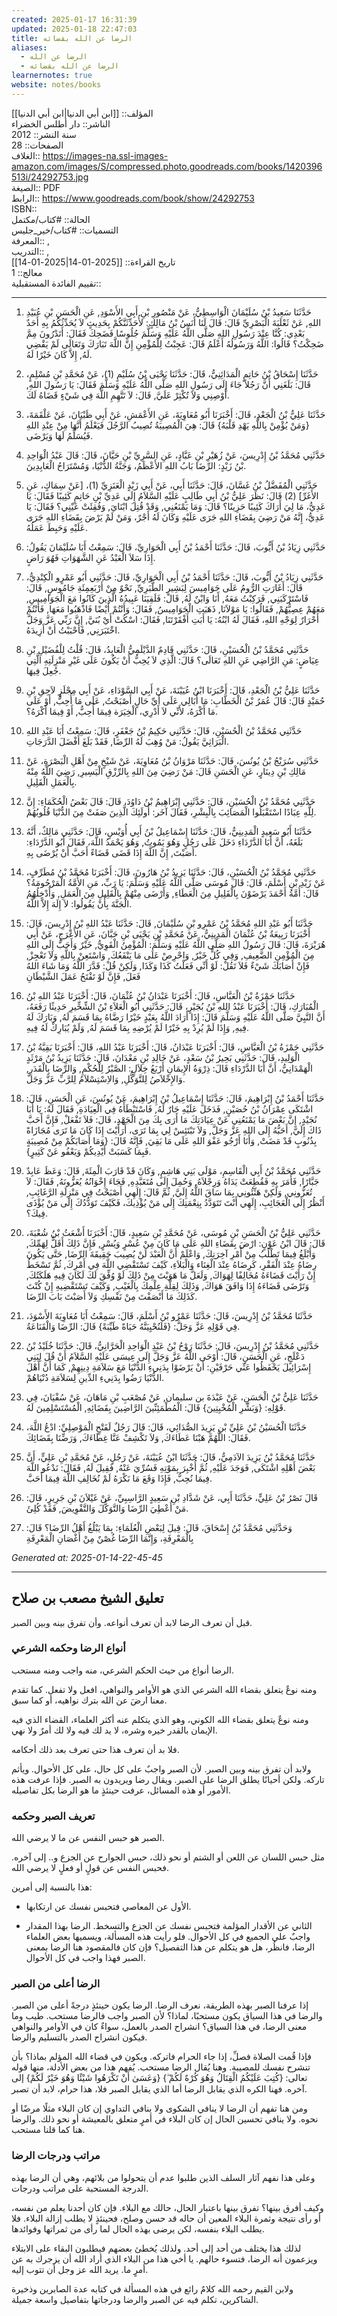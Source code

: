 ```yaml
---
created: 2025-01-17 16:31:39
updated: 2025-01-18 22:47:03
title: الرضا عن الله بقضائه
aliases:
  - الرضا عن الله
  - الرضا عن الله بقضائه
learnernotes: true
website: notes/books
---
```

المؤلف:: [[ابن أبي الدنيا|ابن أبي الدنيا]]  
الناشر:: دار أطلس الخضراء  
سنة النشر:: 2012  
الصفحات:: 28  
الغلاف:: <https://images-na.ssl-images-amazon.com/images/S/compressed.photo.goodreads.com/books/1420396513i/24292753.jpg>  
الصيغة:: PDF  
الرابط:: <https://www.goodreads.com/book/show/24292753>  
ISBN::  
الحالة:: #كتاب/مكتمل  
التسميات:: #كتاب/خير_جليس  
المعرفة:: ,  
التدريب:: ,  
تاريخ القراءة:: [[2025-01-14|2025-01-14]]  
معالج:: 1  
تقييم الفائدة المستقبلية::

---

1. حَدَّثَنَا سَعِيدُ بْنُ سُلَيْمَانَ الْوَاسِطِيُّ، عَنْ مَنْصُورِ بْنِ أَبِي الأَسْوَدِ, عَنِ الْحَسَنِ بْنِ عُبَيْدِ اللهِ, عَنْ ثَعْلَبَةَ الْبَصْرِيِّ قَالَ: قَالَ لَنَا أَنَسُ بْنُ مَالِكٍ: لأُحَدِّثَنَّكُمْ بِحَدِيثٍ لاَ يُحَدِّثُكُمُ بِهِ أَحَدٌ بَعْدِي: كُنَّا عِنْدَ رَسُولِ اللهِ صَلَّى اللَّهُ عَلَيْهِ وَسَلَّمَ جُلُوسًا فَضَحِكَ فَقَالَ: أَتَدْرُونَ مِمَّ ضَحِكْتُ؟ قَالُوا: اللَّهُ وَرَسُولُهُ أَعْلَمُ قَالَ: عَجِبْتُ لِلْمُؤْمِنِ إِنَّ اللَّهَ تَبَارَكَ وَتَعَالَى لَمْ يَقْضِي لَهُ, إِلاَّ كَانَ خَيْرًا لَهُ.

5. حَدَّثَنَا إِسْحَاقُ بْنُ حَاتِمٍ الْمَدَائِنِيُّ، قَالَ: حَدَّثَنَا يَحْيَى بْنُ سُلَيْمٍ (1)، عَنْ مُحَمَّدِ بْنِ مُسْلِمٍ، قَالَ: بَلَغَنِي أَنَّ رَجُلاً جَاءَ إِلَى رَسُولِ اللهِ صَلَّى اللَّهُ عَلَيْهِ وَسَلَّمَ فَقَالَ: يَا رَسُولَ اللهِ, أَوْصِنِي وَلاَ تُكْثِرْ عَلَيَّ, قَالَ: لاَ تَتَّهِمِ اللَّهَ فِي شَيْءٍ قَضَاهُ لَكَ.

7. حَدَّثَنَا عَلِيُّ بْنُ الْجَعْدِ، قَالَ: أَخْبَرَنَا أَبُو مُعَاوِيَةَ، عَنِ الأَعْمَشِ، عَنْ أَبِي ظَبْيَانَ، عَنْ عَلْقَمَةَ، {وَمَنْ يُؤْمِنْ بِاللَّهِ يَهْدِ قَلْبَهُ} قَالَ: هِيَ الْمُصِيبَةُ تُصِيبُ الرَّجُلَ فَيَعْلَمُ أَنَّهَا مِنْ عِنْدِ اللهِ فَيُسَلِّمُ لَهَا وَيَرْضَى.

13. حَدَّثَنِي مُحَمَّدُ بْنُ إِدْرِيسَ، عَنْ زُهَيْرِ بْنِ عَبَّادٍ، عَنِ السَّرِيِّ بْنِ حَيَّانَ، قَالَ: قَالَ عَبْدُ الْوَاحِدِ بْنُ زَيْدٍ: الرِّضَا بَابُ اللهِ الأَعْظَمُ، وَجَنَّةُ الدُّنْيَا، وَمُسْتَرَاحُ الْعَابِدِينَ.

15. حَدَّثَنِي الْمُفَضَّلُ بْنُ غَسَّانَ، قَالَ: حَدَّثَنَا أَبِي، عَنْ أَبِي زَيْدٍ الْعَنَزِيِّ (1)، [عَنْ سِمَاكٍ، عَنِ الأَغَرِّ] (2) قَالَ: نَظَرَ عَلِيُّ بْنُ أَبِي طَالِبٍ عَلَيْهِ السَّلاَمُ إِلَى عَدِيِّ بْنِ حَاتِمٍ كَئِيبًا فَقَالَ: يَا عَدِيُّ، مَا لِيَ أَرَاكَ كَئِيبًا حَزِينًا؟ قَالَ: وَمَا يَمْنَعُنِي, وَقَدْ قُتِلَ ابْنَايَ, وَفُقِئَتْ عَيْنِي؟ فَقَالَ: يَا عَدِيُّ، إِنَّهُ مَنْ رَضِيَ بِقَضَاءِ اللهِ جَرَى عَلَيْهِ وَكَانَ لَهُ أَجْرٌ، وَمَنْ لَمْ يَرْضَ بِقَضَاءِ اللهِ جَرَى عَلَيْهِ وَحَبِطَ عَمَلُهُ.

18. حَدَّثَنِي زِيَادُ بْنُ أَيُّوبَ، قَالَ: حَدَّثَنَا أَحْمَدُ بْنُ أَبِي الْحَوَارِيِّ، قَالَ: سَمِعْتُ أَبَا سُلَيْمَانَ يَقُولُ: إِذَا سَلاَ الْعَبْدُ عَنِ الشَّهَوَاتِ فَهُوَ رَاضٍ.

19. حَدَّثَنِي زِيَادُ بْنُ أَيُّوبَ، قَالَ: حَدَّثَنَا أَحْمَدُ بْنُ أَبِي الْحَوَارِيِّ، قَالَ: حَدَّثَنِي أَبُو عَمْرٍو الْكِنْدِيُّ، قَالَ: أَغَارَتِ الرُّومُ عَلَى جَوَامِيسَ لِبَشِيرٍ الطَّبَرِيِّ, نَحْوٌ مِنْ أَرْبَعِمِئَةِ جَامُوسٍ, قَالَ: فَاسْتَرْكَبَنِي, فَرَكِبْتُ مَعَهُ, أَنَا وَابْنٌ لَهُ, قَالَ: فَلَقِيَنَا عَبِيدُهُ الَّذِينَ كَانُوا مَعَ الْجَوَامِيسِ, مَعَهُمْ عِصِيُّهُمْ, فَقَالُوا: يَا مَوْلاَنَا, ذَهَبَتِ الْجَوَامِيسُ, فَقَالَ: وَأَنْتُمْ أَيْضًا فَاذْهَبُوا مَعَهَا, فَأَنْتُمْ أَحْرَارٌ لِوَجْهِ اللهِ، فَقَالَ لَهُ ابْنُهُ: يَا أَبَتِ أَفْقَرْتَنَا, فَقَالَ: اسْكُتْ أَيْ بُنَيَّ, إِنَّ رَبِّي عَزَّ وَجَلَّ اخْتَبَرَنِي, فَأَحْبَبْتُ أَنْ أَزِيدَهُ.

23. حَدَّثَنِي مُحَمَّدُ بْنُ الْحُسَيْنِ، قَالَ: حَدَّثَنِي قَادِمٌ الدَّيْلَمِيُّ الْعَابِدُ، قَالَ: قُلْتُ لِلْفُضَيْلِ بْنِ عِيَاضٍ: مَنِ الرَّاضِي عَنِ اللهِ تَعَالَى؟ قَالَ: الَّذِي لاَ يُحِبُّ أَنْ يَكُونَ عَلَى غَيْرِ مَنْزِلَتِهِ الَّتِي جُعِلَ فِيهَا.

30. حَدَّثَنَا عَلِيُّ بْنُ الْجَعْدِ، قَالَ: أَخْبَرَنَا ابْنُ عُيَيْنَةَ، عَنْ أَبِي السَّوْدَاءِ، عَنْ أَبِي مِجْلَزٍ لاَحِقِ بْنِ حُمَيْدٍ قَالَ: قَالَ عُمَرُ بْنُ الْخَطَّابِ: مَا أُبَالِي عَلَى أَيِّ حَالٍ أَصْبَحْتُ, عَلَى مَا أُحِبُّ, أَوْ عَلَى مَا أَكْرَهُ، لأَنِّي لاَ أَدْرِي، الْخِيَرَة فِيمَا أُحِبُّ, أَوْ فِيمَا أَكْرَهُ؟.

31. حَدَّثَنِي مُحَمَّدُ بْنُ الْحُسَيْنِ، قَالَ: حَدَّثَنِي حَكِيمُ بْنُ جَعْفَرٍ، قَالَ: سَمِعْتُ أَبَا عَبْدِ اللهِ الْبَرَاثِيَّ يَقُولُ: مَنْ وُهِبَ لَهُ الرِّضَا, فَقَدْ بَلَغَ أَفْضَلَ الدَّرَجَاتِ.

33. حَدَّثَنِي سُرَيْجُ بْنُ يُونُسَ، قَالَ: حَدَّثَنَا مَرْوَانُ بْنُ مُعَاوِيَةَ، عَنْ شَيْخٍ مِنْ أَهْلِ الْبَصْرَةِ، عَنْ مَالِكِ بْنِ دِينَارٍ، عَنِ الْحَسَنِ قَالَ: مَنْ رَضِيَ مِنَ اللهِ بِالرِّزْقِ الْيَسِيرِ, رَضِيَ اللَّهُ مِنْهُ بِالْعَمَلِ الْقَلِيلِ.

37. حَدَّثَنِي مُحَمَّدُ بْنُ الْحُسَيْنِ، قَالَ: حَدَّثَنِي إِبْرَاهِيمُ بْنُ دَاوُدَ، قَالَ: قَالَ بَعْضُ الْحُكَمَاءِ: إِنَّ لِلَّهِ عِبَادًا اسْتَقْبَلُوا الْمَصَائِبَ بِالْبِشْرِ، فَقَالَ آخَر: أُولَئِكَ الَّذِينَ صَفَتْ مِنَ الدُّنْيَا قُلُوبُهُمْ.

47. حَدَّثَنَا أَبُو سَعِيدٍ الْمَدِينِيُّ، قَالَ: حَدَّثَنَا إِسْمَاعِيلُ بْنُ أَبِي أُوَيْسٍ، قَالَ: حَدَّثَنِي مَالِكٌ، أَنَّهُ بَلَغَهُ، أَنَّ أَبَا الدَّرْدَاءِ دَخَلَ عَلَى رَجُلٍ وَهُوَ يَمُوتُ, وَهُوَ يَحْمَدُ اللَّهَ، فَقَالَ أَبُو الدَّرْدَاءِ: أَصَبْتَ, إِنَّ اللَّهَ إِذَا قَضَى قَضَاءً أَحَبَّ أَنْ يُرْضَى بِهِ.

51. حَدَّثَنِي مُحَمَّدُ بْنُ الْحُسَيْنِ، قَالَ: حَدَّثَنَا يَزِيدُ بْنُ هَارُونَ، قَالَ: أَخْبَرَنَا مُحَمَّدُ بْنُ مُطَرِّفٍ، عَنْ زَيْدِ بْنِ أَسْلَمَ، قَالَ: قَالَ مُوسَى صَلَّى اللَّهُ عَلَيْهِ وَسَلَّمَ: يَا رَبِّ، مَنِ الأُمَّةُ الْمَرْحُومَةُ؟ قَالَ: أُمَّةُ أَحْمَدَ يَرْضَوْنَ بِالْقَلِيلِ مِنَ الْعَطَاءِ, وَأَرْضَى مِنْهُمْ بِالْقَلِيلِ مِنَ الْعَمَلِ, وَأُدْخِلُهُمُ الْجَنَّةَ بِأَنْ يَقُولُوا: لاَ إِلَهَ إِلاَّ اللَّهُ.

53. حَدَّثَنَا أَبُو عَبْدِ اللهِ مُحَمَّدُ بْنُ عَمْرِو بْنِ سُلَيْمَانَ, قَالَ: حَدَّثَنَا عَبْدُ اللهِ بْنُ إِدْرِيسَ، قَالَ: أَخْبَرَنَا رَبِيعَةُ بْنُ عُثْمَانَ الْمَدِينِيُّ، عَنْ مُحَمَّدِ بْنِ يَحْيَى بْنِ حَبَّانَ، عَنِ الأَعْرَجِ، عَنْ أَبِي هُرَيْرَةَ، قَالَ: قَالَ رَسُولُ اللهِ صَلَّى اللَّهُ عَلَيْهِ وَسَلَّمَ: الْمُؤْمِنُ الْقَوِيُّ, خَيْرٌ وَأَحَبُّ إِلَى اللهِ مِنَ الْمُؤْمِنِ الضَّعِيفِ, وَفِي كُلٍّ خَيْرٌ, وَاحْرِصْ عَلَى مَا يَنْفَعُكَ, وَاسْتَعِنْ بِاللَّهِ وَلاَ تَعْجِزْ, فَإِنْ أَصَابَكَ شَيْءٌ فَلاَ تَقُلْ: لَوْ أَنِّي فَعَلْتُ كَذَا وَكَذَا, وَلَكِنْ قُلْ: قَدَّرَ اللَّهُ وَمَا شَاءَ اللهُ فَعَلَ, فَإِنَّ لَوْ تَفْتَحُ عَمَلَ الشَّيْطَانِ

55. حَدَّثَنَا حَمْزَةُ بْنُ الْعَبَّاسِ، قَالَ: أَخْبَرَنَا عَبْدَانُ بْنُ عُثْمَانَ، قَالَ: أَخْبَرَنَا عَبْدُ اللهِ بْنُ الْمُبَارَكِ، قَالَ: أَخْبَرَنَا عَبْدُ اللهِ بْنُ بُجَيْرٍ، قَالَ: حَدَّثَنِي أَبُو الْعَلاَءِ بْنُ الشِّخِّيرِ حَدِيثًا رَفَعَهُ، أَنَّ النَّبِيَّ صَلَّى اللَّهُ عَلَيْهِ وَسَلَّمَ قَالَ: إِذَا أَرَادَ اللَّهُ بِعَبْدٍ خَيْرًا رَضَّاهُ بِمَا قَسَمَ لَهُ, وَبَارَكَ لَهُ فِيهِ, وَإِذَا لَمْ يُرِدْ بِهِ خَيْرًا لَمْ يُرْضِهِ بِمَا قَسَمَ لَهُ, وَلَمْ يُبَارِكْ لَهُ فِيهِ.

58. حَدَّثَنِي حَمْزَةُ بْنُ الْعَبَّاسِ، قَالَ: أَخْبَرَنَا عَبْدَانُ، قَالَ: أَخْبَرَنَا عَبْدُ اللهِ، قَالَ: أَخْبَرَنَا بَقِيَّةُ بْنُ الْوَلِيدِ، قَالَ: حَدَّثَنِي بَحِيرُ بْنُ سَعْدٍ، عَنْ خَالِدِ بْنِ مَعْدَانَ، قَالَ: حَدَّثَنَا يَزِيدُ بْنُ مَرْثَدٍ الْهَمْدَانِيُّ، أَنَّ أَبَا الدَّرْدَاءِ قَالَ: ذِرْوَةُ الإِيمَانِ أَرْبَعُ خِلاَلٍ: الصَّبْرُ لِلْحُكْمِ, وَالرِّضَا بِالْقَدَرِ, وَالإِخْلاَصُ لِلتَّوَكُّلِ, وَالاِسْتِسْلاَمُ لِلرَّبِّ عَزَّ وَجَلَّ.

61. حَدَّثَنَا أَحْمَدُ بْنُ إِبْرَاهِيمَ، قَالَ: حَدَّثَنَا إِسْمَاعِيلُ بْنُ إِبْرَاهِيمَ، عَنْ يُونُسَ، عَنِ الْحَسَنِ، قَالَ: اشْتَكَى عِمْرَانُ بْنُ حُصَيْنٍ, فَدَخَلَ عَلَيْهِ جَارٌ لَهُ, فَاسْتَبْطَأَهُ فِي الْعِيَادَةِ, فَقَالَ لَهُ: يَا أَبَا نُجَيْدٍ, إِنَّ بَعْضَ مَا يَمْنَعُنِي عَنْ عِيَادَتِكَ مَا أَرَى بِكَ مِنَ الْجَهْدِ، قَالَ: فَلاَ تَفْعَلْ, فَإِنَّ أَحَبَّ ذَاكَ إِلَيَّ, أَحَبُّهُ إِلَى اللهِ عَزَّ وَجَلَّ, وَلاَ تَبْتَئِسْ لِي بِمَا تَرَى، أَرَأَيْتَ إِذَا كَانَ مَا تَرَى مُجَازَاةً بِذُنُوبٍ قَدْ مَضَتْ, وَأَنَا أَرْجُو عَفْوَ اللهِ عَلَى مَا بَقِيَ, فَإِنَّهُ قَالَ: {وَمَا أَصَابَكُمْ مِنْ مُصِيبَةٍ فَبِمَا كَسَبَتْ أَيْدِيكُمْ وَيَعْفُو عَنْ كَثِيرٍ}.

67. حَدَّثَنِي مُحَمَّدُ بْنُ أَبِي الْقَاسِمِ، مَوْلَى بَنِي هَاشِمٍ, وَكَانَ قَدْ قَارَبَ الْمِئَةَ, قَالَ: وَعَظَ عَابِدٌ جَبَّارًا, فَأَمَرَ بِهِ فَقُطِعَتْ يَدَاهُ وَرِجْلاَهُ, وَحُمِلَ إِلَى مُتَعَبَّدِهِ, فَجَاءَ إِخْوَانُهُ يُعَزُّونَهُ, فَقَالَ: لاَ تُعَزُّونِي, وَلَكِنْ هَنِّئُونِي بِمَا سَاقَ اللَّهُ إِلَيَّ, ثُمَّ قَالَ: إِلَهِي أَصْبَحْتُ فِي مَنْزِلَةِ الرَّغَائِبِ, أَنْظُرُ إِلَى الْعَجَائِبِ، إِلَهِي أَنْتَ تَتَوَدَّدُ بِنِعْمَتِكَ إِلَى مَنْ يُؤْذِيكَ، فَكَيْفَ تَوَدُّدُكَ إِلَى مَنْ يُؤْذَى فِيكَ؟.

69. حَدَّثَنِي عَلِيُّ بْنُ الْحَسَنِ بْنِ مُوسَى، عَنْ مُحَمَّدِ بْنِ سَعِيدٍ، قَالَ: أَخْبَرَنَا أَشْعَثُ بْنُ شُعْبَةَ، قَالَ: قَالَ ابْنُ عَوْنٍ: ارْضَ بِقَضَاءِ اللهِ عَلَى مَا كَانَ مِنْ عُسْرٍ وَيُسْرٍ, فَإِنَّ ذَلِكَ أَقَلُّ لِهَمِّكَ, وَأَبْلَغُ فِيمَا تَطْلُبُ مِنْ أَمْرِ آخِرَتِكَ, وَاعْلَمْ أَنَّ الْعَبْدَ لَنْ يُصِيبَ حَقِيقَةَ الرِّضَا, حَتَّى يَكُونَ رِضَاهُ عِنْدَ الْفَقْرِ، كَرِضَاهُ عِنْدَ الْغِنَاء وَالْبَلاَءِ، كَيْفَ تَسْتَقْضِي اللَّهَ فِي أَمْرِكَ, ثُمَّ تَسْخَطُ إِنْ رَأَيْتَ قَضَاءَهُ مُخَالِفًا لِهَوَاكَ, وَلَعَلَّ مَا هَوَيْتَ مِنْ ذَلِكَ لَوْ وُفِّقَ لَكَ لَكَانَ فِيهِ هَلَكَتُكَ, وَتَرْضَى قَضَاءَهُ إِذَا وَافَقَ هَوَاكَ, وَذَلِكَ لِقِلَّةِ عِلْمِكَ بِالْغَيْبِ, وَكَيْفَ تَسْتَقْضِيهِ إِنْ كُنْتَ كَذَلِكَ مَا أَنْصَفْتَ مِنْ نَفْسِكِ وَلاَ أَصَبْتَ بَابَ الرِّضَا.

71. حَدَّثَنَا مُحَمَّدُ بْنُ إِدْرِيسَ، قَالَ: حَدَّثَنَا عَمْرُو بْنُ أَسْلَمَ، قَالَ: سَمِعْتُ أَبَا مُعَاوِيَةَ الأَسْوَدَ، فِي قَوْلِهِ عَزَّ وَجَلَّ: {فَلَنُحْيِيَنَّهُ حَيَاةً طَيِّبَةً} قَالَ: الرِّضَا وَالْقَنَاعَةُ.

74. حَدَّثَنِي مُحَمَّدُ بْنُ إِدْرِيسَ، قَالَ: حَدَّثَنَا رَوْحُ بْنُ عَبْدِ الْوَاحِدِ الْحَرَّانِيُّ، قَالَ: حَدَّثَنَا خُلَيْدُ بْنُ دَعْلَجٍ، عَنِ الْحَسَنِ، قَالَ: أَوْحَى اللَّهُ عَزَّ وَجَلَّ إِلَى عِيسَى عَلَيْهِ السَّلاَمُ أَنْ قُلَ لِبَنِي إِسْرَائِيلَ يَحْفَظُوا عَنِّي حَرْفَيْنِ: أَنْ يَرْضَوْا بِدَنِيءِ الدُّنْيَا مَعَ سَلاَمَةِ دِينِهِمْ, كَمَا أَنَّ أَهْلَ الدُّنْيَا رَضُوا بِدَنِيءِ الدِّينِ لِسَلاَمَةِ دُنْيَاهُمْ.

79. حَدَّثَنَا عَلِيُّ بْنُ الْحَسَنِ، عَنْ عَبْدَةَ بن سليمان, عَنْ مُصْعَبِ بْنِ مَاهَانَ، عَنْ سُفْيَانَ، فِي قَوْلِهِ: {وَبَشِّرِ الْمُخْبِتِينَ} قَالَ: الْمُطْمَئِنِّينَ الرَّاضِينَ بِقَضَائِهِ, الْمُسْتَسْلِمِينَ لَهُ.

85. حَدَّثَنَا الْحُسَيْنُ بْنُ عَلِيِّ بْنِ يَزِيدَ الصُّدَائِي، قَالَ: قَالَ رَجُلٌ لَفَتْحٍ الْمَوْصِلِيِّ: ادْعُ اللَّهَ، فَقَالَ: اللَّهُمَّ هَبْنَا عَطَاءَكَ, وَلاَ تَكْشِفْ عَنَّا غِطَاءَكَ, وَرَضِّنَا بِقَضَائِكَ.

87. حَدَّثَنَا مُحَمَّدُ بْنُ يَزِيدَ الآدَمِيُّ، قَالَ: حَدَّثَنَا ابْنُ عُيَيْنَةَ، عَنْ رَجُلٍ، عَنْ مُحَمَّدِ بْنِ عَلِيٍّ، أَنَّ بَعْضَ أَهْلِهِ اشْتَكَى, فَوَجَدَ عَلَيْهِ, ثُمَّ أُخْبِرَ بِمَوْتِهِ فَسُرِّيَ عَنْهُ, فَقِيلَ لَهُ, فَقَالَ: نَدْعُو اللَّهَ فِيمَا نُحِبُّ, فَإِذَا وَقَعَ مَا نَكْرَهُ لَمْ نُخَالِفِ اللَّهَ فِيمَا أَحَبَّ.

101. قَالَ نَصْرُ بْنُ عَلِيٍّ، حَدَّثَنَا أَبِي، عَنْ شَدَّادِ بْنِ سَعِيدٍ الرَّاسِبِيِّ، عَنْ غَيْلاَنَ بْنِ جَرِيرٍ، قَالَ: مَنْ أُعْطِيَ الرِّضَا وَالتَّوَكُّلَ وَالتَّفْوِيضَ, فَقَدْ كُلِئَ.

104. وَحَدَّثَنِي مُحَمَّدُ بْنُ إِسْحَاقَ، قَالَ: قِيلَ لِبَعْضِ الْعُلَمَاءِ: بِمَا يَبْلُغُ أَهْلُ الرِّضَا؟ قَالَ: بِالْمَعْرِفَةِ، وَإِنَّمَا الرِّضَا غُصْنٌ مِنْ أَغْصَانِ الْمَعْرِفَةِ

_Generated at: 2025-01-14-22-45-45_

---

## تعليق الشيخ مصعب بن صلاح

قبل أن تعرف الرضا لابد أن تعرف أنواعه. وأن تفرق بينه وبين الصبر.

### أنواع الرضا وحكمه الشرعي

الرضا أنواع من حيث الحكم الشرعي، منه واجب ومنه مستحب.

ومنه نوعٌ يتعلق بقضاء الله الشرعي الذي هو الأوامر والنواهي، افعل ولا تفعل. كما تقدم معنا ارضَ عن الله بترك نواهيه، أو كما سبق. 

ومنه نوعٌ يتعلق بقضاء الله الكوني، وهو الذي يتكلم عنه أكثر العلماء، القضاء الذي فيه الإيمان بالقدر خيره وشره، لا يد لك فيه ولا لك أمرٌ ولا نهي.

فلا بد أن تعرف هذا حتى تعرف بعد ذلك أحكامه.

ولابد أن تفرق بينه وبين الصبر. لأن الصبر واجبٌ على كل حال، على كل الأحوال. ويأثم تاركه. ولكن أحيانًا يطلق الرضا على الصبر. ويقال رضا ويريدون به الصبر. فإذا عرفت هذه الأمور أو هذه المسائل، عرفت حينئذٍ ما هو الرضا بكل تفاصيله.

### تعريف الصبر وحكمه

الصبر هو حبس النفس عن ما لا يرضي الله.

مثل حبس اللسان عن اللعن أو الشتم أو نحو ذلك، حبس الجوارح عن الجزع و.. إلى آخره. فحبس النفس عن قولٍ أو فعلٍ لا يرضي الله. 

هذا بالنسبة إلى أمرين:

- الأول عن المعاصي فتحبس نفسك عن ارتكابها.

- الثاني عن الأقدار المؤلمة فتحبس نفسك عن الجزع والتسخط. الرضا بهذا المقدار واجبٌ على الجميع في كل الأحوال. فلو رأيت هذه المسألة، ويسميها بعض العلماء الرضا، فانظُر، هل هو يتكلم عن هذا التفصيل؟ فإن كان فالمقصود هنا الرضا بمعنى الصبر فهذا واجب في كل الأحوال.

### الرضا أعلى من الصبر

إذا عرفنا الصبر بهذه الطريقة، نعرف الرضا. الرضا يكون حينئذٍ درجةً أعلى من الصبر. والرضا في هذا السياق يكون مستحبًا، لماذا؟ لأن الصبر واجب فالرضا مستحب. طيب وما معنى الرضا، في هذا السياق؟ انشراح الصدر بالعمل، سواءٌ كان في الأوامر والنواهي فيكون انشراح الصدر بالتسليم والرضا.

فإذا قُمت الصلاة فصلِّ، إذا جاء الحرام فاتركه. ويكون في قضاء الله المؤلم بماذا؟ بأن تنشرح نفسك للمصيبة. وهنا يُقال الرضا مستحب. يُفهم هذا من بعض الأدلة، منها قوله تعالى: {كُتِبَ عَلَيْكُمُ الْقِتَالُ وَهُوَ كُرْهٌ لَكُمْ ۖ} {وَعَسَىٰ أَنْ تَكْرَهُوا شَيْئًا وَهُوَ خَيْرٌ لَكُمْ} إلى آخره. فهنا الكره الذي يقابل الرضا أما الذي يقابل الصبر فلا، هذا حرام، لابد أن تصبر.

ومن هنا تفهم أن الرضا لا ينافي الشكوى ولا ينافي التداوي إن كان البلاء مثلًا مرضًا أو نحوه. ولا ينافي تحسين الحال إن كان البلاء في أمرٍ متعلق بالمعيشة أو نحو ذلك. والرضا هنا كما قلنا مستحب.

### مراتب ودرجات الرضا

وعلى هذا نفهم آثار السلف الذين طلبوا عدم أن يتحولوا من بلائهم، وهي أن الرضا بهذه الدرجة المستحبة على مراتب ودرجات.

وكيف أفرق بينها؟ تفرق بينها باعتبار الحال، حالك مع البلاء. فإن كان أحدنا يعلم من نفسه، أو رأى نتيجة وثمرة البلاء المعين أن حاله قد حسن وصلح، فحينئذٍ لا يطلب إزالة البلاء. فلا يطلب البلاء بنفسه، لكن يرضى بهذه الحال لما رأى من ثمراتها وفوائدها.

لذلك هذا يختلف من أحد إلى أحد. ولذلك يُخطئ بعضهم فيطلبون البقاء على الابتلاء ويزعمون أنه الرضا، فتسوء حالهم. يا أخي هذا من البلاء الذي أراد الله أن يزجرك به عن أمرٍ ما. يريد الله عز وجل أن تتوب إليه.

ولابن القيم رحمه الله كلامٌ رائع في هذه المسألة في كتابه عدة الصابرين وذخيرة الشاكرين، تكلم فيه عن الصبر والرضا ودرجاتها بتفاصيل واسعة جميلة.
